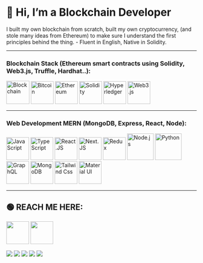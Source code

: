 # 🚀 Hi, I’m a Blockchain Developer
I built my own blockchain from scratch, built my own cryptocurrency, (and stole many ideas from Ethereum) to make sure I understand the first principles behind the thing. - Fluent in English, Native in Solidity.

-------------------------------
### Blockchain Stack (Ethereum smart contracts using Solidity, Web3.js, Truffle, Hardhat..):
<img src="https://cdn2.iconfinder.com/data/icons/leto-cryptocurrency/64/__blockchain_link_block-2-512.png" width='61' title='Blockchain' />      <img src="https://cdn1.iconfinder.com/data/icons/social-icons-33/512/bitcoin-512.png" width='60' title='Bitcoin'  />      <img src="https://cdn2.iconfinder.com/data/icons/cryptocurrency-5/100/cryptocurrency_blockchain_crypto-02-512.png" width='60' title='Ethereum'   />      <img src="https://res.cloudinary.com/divzjiip8/image/upload/q_auto/v1609632845/logos/intro_solidity.png" width='60' title='Solidity'   />      <img src="https://www.hyperledger.org/wp-content/uploads/2020/02/HL_ImageLibrary_Icons_Green_hyperledger.png" width='60' title='Hyperledger'   />      <img src="https://jirasupport.files.wordpress.com/2018/04/web3.png?w=400" width='60' title='Web3.js'   />

--------
### Web Development MERN (MongoDB, Express, React, Node):
<img src="https://cdn4.iconfinder.com/data/icons/logos-and-brands/512/187_Js_logo_logos-512.png" width='60' title='JavaScript'   />      <img src="https://pics.freeicons.io/uploads/icons/png/14678610731551953708-512.png" width='60'  title='TypeScript'   />      <img src="https://cdn4.iconfinder.com/data/icons/logos-3/600/React.js_logo-512.png" width='60'  title='React.JS'   />      <img src="https://d2eip9sf3oo6c2.cloudfront.net/tags/images/000/001/074/full/nextjs.png" width='60' title='Next.JS'   />      <img src="https://pics.freeicons.io/uploads/icons/png/9818154791551942292-512.png" width='60'  title='Redux'  />      <img src="https://cdn4.iconfinder.com/data/icons/logos-and-brands/512/233_Node_Js_logo-1024.png" width='70'  title='Node.js'  />      <img src="https://cdn3.iconfinder.com/data/icons/logos-and-brands-adobe/512/267_Python-512.png" width='70'  title='Python'  />      <img src="https://uploads.getpop.org/wp-content/uploads/2019/07/graphql.png" width='60' title='GraphQL'   />      <img src="https://cdn4.iconfinder.com/data/icons/logos-3/512/mongodb-2-512.png" width='60' title='MongoDB'   />      <img src="https://hight.io/_nuxt/img/tailwind.3558838.png" width='60'  title='Tailwind Css'  />      <img src="https://img.icons8.com/color/50/000000/material-ui.png" width='60'  title='Material UI'  />   


---

## 🟢 REACH ME HERE:
[<img src='https://cdn1.iconfinder.com/data/icons/logotypes/32/circle-linkedin-512.png' width='60' />](https://www.linkedin.com/in/meullah/) [<img src='https://cdn2.iconfinder.com/data/icons/social-media-2285/512/1_Twitter2_colored_svg-512.png' width='60' />](http://twitter.com/meullah)


[![](https://raw.githubusercontent.com/meullah/MyStats/master/profile-summary-card-output/github_dark/0-profile-details.svg)](https://github.com/vn7n24fzkq/github-profile-summary-cards)
[![](https://raw.githubusercontent.com/meullah/MyStats/master/profile-summary-card-output/github_dark/1-repos-per-language.svg)](https://github.com/vn7n24fzkq/github-profile-summary-cards) [![](https://raw.githubusercontent.com/meullah/MyStats/master/profile-summary-card-output/github_dark/2-most-commit-language.svg)](https://github.com/vn7n24fzkq/github-profile-summary-cards)
[![](https://raw.githubusercontent.com/meullah/MyStats/master/profile-summary-card-output/github_dark/3-stats.svg)](https://github.com/vn7n24fzkq/github-profile-summary-cards) [![](https://raw.githubusercontent.com/meullah/MyStats/master/profile-summary-card-output/github_dark/4-productive-time.svg)](https://github.com/vn7n24fzkq/github-profile-summary-cards)

